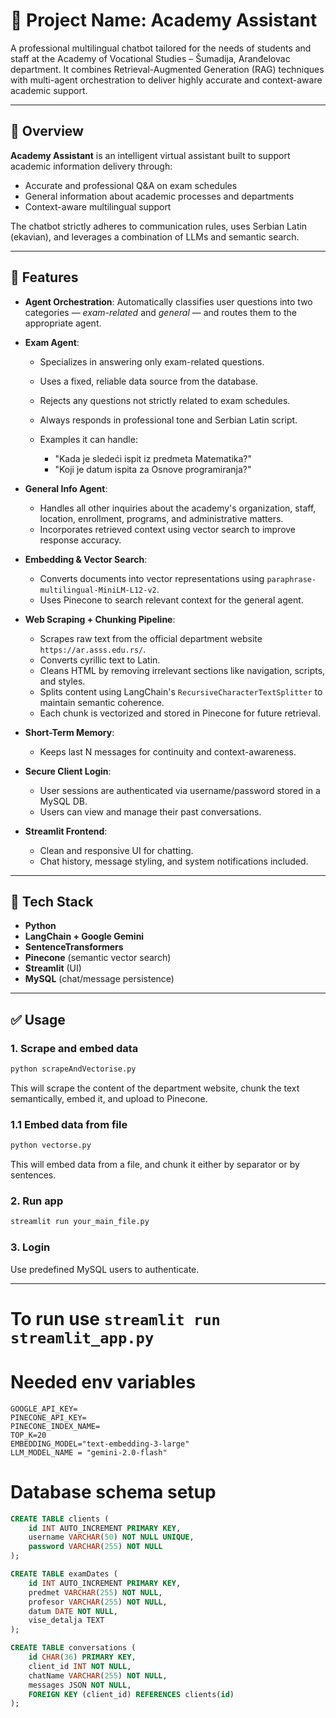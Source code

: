 # 📘 Project Name: **Academy Assistant**

A professional multilingual chatbot tailored for the needs of students and staff at the Academy of Vocational Studies – Šumadija, Aranđelovac department. 
It combines Retrieval-Augmented Generation (RAG) techniques with multi-agent orchestration to deliver highly accurate and context-aware academic support.

---

## 🚀 Overview

**Academy Assistant** is an intelligent virtual assistant built to support academic information delivery through:

* Accurate and professional Q\&A on exam schedules
* General information about academic processes and departments
* Context-aware multilingual support

The chatbot strictly adheres to communication rules, uses Serbian Latin (ekavian), and leverages a combination of LLMs and semantic search.

---

## 🧠 Features

* **Agent Orchestration**: Automatically classifies user questions into two categories — *exam-related* and *general* — and routes them to the appropriate agent.

* **Exam Agent**:

  * Specializes in answering only exam-related questions.
  * Uses a fixed, reliable data source from the database.
  * Rejects any questions not strictly related to exam schedules.
  * Always responds in professional tone and Serbian Latin script.
  * Examples it can handle:

    * "Kada je sledeći ispit iz predmeta Matematika?"
    * "Koji je datum ispita za Osnove programiranja?"

* **General Info Agent**:

  * Handles all other inquiries about the academy's organization, staff, location, enrollment, programs, and administrative matters.
  * Incorporates retrieved context using vector search to improve response accuracy.

* **Embedding & Vector Search**:

  * Converts documents into vector representations using `paraphrase-multilingual-MiniLM-L12-v2`.
  * Uses Pinecone to search relevant context for the general agent.

* **Web Scraping + Chunking Pipeline**:

  * Scrapes raw text from the official department website `https://ar.asss.edu.rs/`.
  * Converts cyrillic text to Latin.
  * Cleans HTML by removing irrelevant sections like navigation, scripts, and styles.
  * Splits content using LangChain's `RecursiveCharacterTextSplitter` to maintain semantic coherence.
  * Each chunk is vectorized and stored in Pinecone for future retrieval.

* **Short-Term Memory**:

  * Keeps last N messages for continuity and context-awareness.

* **Secure Client Login**:

  * User sessions are authenticated via username/password stored in a MySQL DB.
  * Users can view and manage their past conversations.

* **Streamlit Frontend**:

  * Clean and responsive UI for chatting.
  * Chat history, message styling, and system notifications included.

---

## 🧰 Tech Stack

* **Python**
* **LangChain + Google Gemini**
* **SentenceTransformers**
* **Pinecone** (semantic vector search)
* **Streamlit** (UI)
* **MySQL** (chat/message persistence)

---

## ✅ Usage

### 1. Scrape and embed data

```bash
python scrapeAndVectorise.py
```

This will scrape the content of the department website, chunk the text semantically, embed it, and upload to Pinecone.

### 1.1 Embed data from file

```bash
python vectorse.py
```

This will embed data from a file, and chunk it either by separator or by sentences.

### 2. Run app

```bash
streamlit run your_main_file.py
```

### 3. Login

Use predefined MySQL users to authenticate.

---

# To run use ```streamlit run streamlit_app.py```

# Needed env variables
```
GOOGLE_API_KEY=
PINECONE_API_KEY=
PINECONE_INDEX_NAME=
TOP_K=20
EMBEDDING_MODEL="text-embedding-3-large"
LLM_MODEL_NAME = "gemini-2.0-flash"
``` 

# Database schema setup
```sql
CREATE TABLE clients (
    id INT AUTO_INCREMENT PRIMARY KEY,
    username VARCHAR(50) NOT NULL UNIQUE,
    password VARCHAR(255) NOT NULL
);

CREATE TABLE examDates (
    id INT AUTO_INCREMENT PRIMARY KEY,
    predmet VARCHAR(255) NOT NULL,
    profesor VARCHAR(255) NOT NULL,
    datum DATE NOT NULL,
    vise_detalja TEXT
);

CREATE TABLE conversations (
    id CHAR(36) PRIMARY KEY,
    client_id INT NOT NULL,
    chatName VARCHAR(255) NOT NULL,
    messages JSON NOT NULL,
    FOREIGN KEY (client_id) REFERENCES clients(id)
);
```